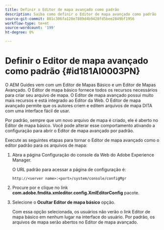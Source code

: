 ```yaml
---
title: Definir o Editor de mapa avançado como padrão
description: Saiba como definir o Editor de mapa avançado como padrão
source-git-commit: 801c306fa120e7889d4b9428fd5bee2849bf1956
workflow-type: tm+mt
source-wordcount: '199'
ht-degree: 0%

---
```



# Definir o Editor de mapa avançado como padrão {#id181AI0003PN}

O AEM Guides vem com um Editor de Mapas Básico e um Editor de Mapas Avançado. O Editor de mapa básico fornece todos os recursos necessários para criar seu arquivo de mapa. O Editor de mapa avançado possui muito mais recursos e está integrado ao Editor da Web. O Editor de mapa avançado permite que os autores criem e editem arquivos de mapa DITA com uma interface fácil de usar.

Por padrão, sempre que um novo arquivo de mapa é criado, ele é aberto no Editor de mapa básico. Você pode alterar esse comportamento ativando a configuração para abrir o Editor de mapa avançado por padrão.

Execute as seguintes etapas para tornar o Editor de mapa avançado como o editor padrão para os arquivos de mapa:

1. Abra a página Configuração do console da Web do Adobe Experience Manager.

   O URL padrão para acessar a página de configuração é:

   ```http
   http://<server name>:<port>/system/console/configMgr
   ```

1. Procure por e clique no link **com.adobe.fmdita.xmleditor.config.XmlEditorConfig** pacote.

1. Selecione o **Ocultar Editor de mapa básico** opção.

   Com essa opção selecionada, os usuários não verão o link Editor de mapa básico em nenhum lugar na interface do usuário. Por padrão, os arquivos de mapa serão abertos no Editor de mapa avançado.


